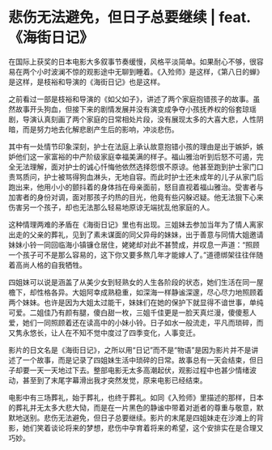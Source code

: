 # 悲伤无法避免，但日子总要继续 | feat.《海街日记》

在国际上获奖的日本电影大多叙事节奏缓慢，风格平淡简单。如果耐心不够，很容易在两个小时波澜不惊的观影途中无聊到睡着。《入殓师》是这样，《第八日的蝉》是这样，是枝裕和导演的《海街日记》也是这样。

之前看过一部是枝裕和导演的《如父如子》，讲述了两个家庭抱错孩子的故事。虽然故事开头狗血，但接下来的剧情发展并没有演变成争夺小孩抚养权的俗套琼瑶剧，导演认真刻画了两个家庭的日常相处片段，没有展现太多的大喜大悲，人性阴暗，而是努力地去化解悲剧产生后的影响，冲淡悲伤。

其中有一处情节印象深刻，护士在法庭上承认故意抱错小孩的理由是出于嫉妒，嫉妒他们这一家富裕的中产阶级家庭幸福美满的样子。福山雅治听到后怒不可遏，完全无法理解，面对护士的诚心忏悔他依然选择怨恨不原谅。他甚至跑到护士家门口责骂质问，护士被骂得狗血淋头，无地自容。而此时护士还未成年的儿子从家门后跑出来，他用小小的颤抖着的身体挡在母亲面前，怒目直视着福山雅治。受害者与加害者的身份对调，面对那孩子灼热的目光，他竟有些闪躲迟疑。他无法狠下心来伤害另一个孩子，却也无法那么轻易地原谅无端扰乱他家庭的人。

这种情理两难的矛盾在《海街日记》里也有出现。三姐妹去参加当年为了情人离家出走的父亲的葬礼，见到了素未谋面的同父异母的妹妹，出于善意与同情大姐邀请妹妹小铃一同回临海小镇镰仓居住，姥姥却对此不甚赞成，并叹息一声道：“照顾一个孩子可不是那么容易的，这下你又要多熬几年才能嫁人了。”道德绑架往往伴随着高尚人格的自我牺牲。

四姐妹可以说是涵盖了从美少女到轻熟女的人生各阶段的状态，她们生活在同一屋檐下，却性格各异。大姐阿幸成熟稳重，如深海一样静谧深邃，尽心尽力地照顾着两个妹妹。也许是因为大姐太过能干，妹妹们在她的保护下就显得不谙世事，单纯可爱。二姐佳乃有颜有腿，傻白甜一枚，三姐千佳更是一脸天真烂漫，傻傻惹人爱，她们一同照顾着还在读高中的小妹小铃。日子如水一般流走，平凡而琐碎，而又隽永悠长，让人在不知不觉中度过了四季变化，人事变迁。

影片的日文名是《海街日记》，之所以用“日记”而不是“物语”是因为影片并不是讲述了一个故事，而是记录了四姐妹生活中琐碎的日常。故事总有一天会结束，但日子却要一天一天地过下去。整部电影无太多高潮起伏，观影过程中也甚少情绪波动，甚至到了末尾字幕滑出我才突然发觉，原来电影已经结束。

电影中有三场葬礼，始于葬礼，也终于葬礼。如同《入殓师》里描述的那样，日本的葬礼并无太多大悲大恸，而是在一片黑色的静谧中带着对逝者的尊重与敬意，默默地送别。悲伤无法避免，但日子总要继续。影片的末尾是四姐妹走在沙滩上的背影，她们笑着谈论将来的梦想，悲伤中孕育着将来的希望，这个安排实在是合理又巧妙。


